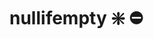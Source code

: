 ﻿---
SidebarGroup: "Funciones de conversión y selección"
Autogenerated: true
---

# nullifempty ❇️ ⛔



